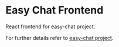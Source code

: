 # Easy Chat Frontend

React frontend for easy-chat project.

For further details refer to [easy-chat project](https://github.com/alipheesa/easy-chat).

